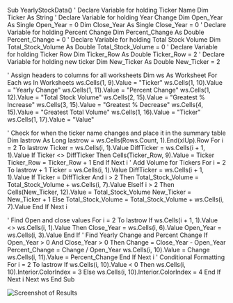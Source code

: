 Sub YearlyStockData()
 ' Declare Variable for holding Ticker Name
    Dim Ticker As String
 ' Declare Variable for holding Year Change
    Dim Open_Year As Single
    Open_Year = 0
    Dim Close_Year As Single
    Close_Year = 0
 ' Declare Variable for holding Percent Change
    Dim Percent_Change As Double
    Percent_Change = 0
 ' Declare Variable for holding Total Stock Volume
    Dim Total_Stock_Volume As Double
    Total_Stock_Volume = 0
 ' Declare Variable for holding Ticker Row
    Dim Ticker_Row As Double
    Ticker_Row = 2
 ' Declare Variable for holding new ticker
    Dim New_Ticker As Double
    New_Ticker = 2
    
    
    
    
 ' Assign headers to columns for all worksheets
    Dim ws As Worksheet
    For Each ws In Worksheets
        ws.Cells(1, 9).Value = "Ticker"
        ws.Cells(1, 10).Value = "Yearly Change"
        ws.Cells(1, 11).Value = "Percent Change"
        ws.Cells(1, 12).Value = "Total Stock Volume"
        ws.Cells(2, 15).Value = "Greatest % Increase"
        ws.Cells(3, 15).Value = "Greatest % Decrease"
        ws.Cells(4, 15).Value = "Greatest Total Volume"
        ws.Cells(1, 16).Value = "Ticker"
        ws.Cells(1, 17).Value = "Value"
        
        
 ' Check for when the ticker name changes and place it in the summary table
    Dim lastrow As Long
    lastrow = ws.Cells(Rows.Count, 1).End(xlUp).Row
    For i = 2 To lastrow
        Ticker = ws.Cells(i, 1).Value
        DiffTicker = ws.Cells(i + 1, 1).Value
        If Ticker <> DiffTicker Then
            Cells(Ticker_Row, 9).Value = Ticker
            Ticker_Row = Ticker_Row + 1
        End If
    Next i
 ' Add Volume for Tickers
    For i = 2 To lastrow + 1
        Ticker = ws.Cells(i, 1).Value
        DiffTicker = ws.Cells(i + 1, 1).Value
        If Ticker = DiffTicker And i > 2 Then
            Total_Stock_Volume = Total_Stock_Volume + ws.Cells(i, 7).Value
        ElseIf i > 2 Then
            Cells(New_Ticker, 12).Value = Total_Stock_Volume
            New_Ticker = New_Ticker + 1
        Else
            Total_Stock_Volume = Total_Stock_Volume + ws.Cells(i, 7).Value
        End If
    Next i
  
  
  ' Find Open and close values
    For i = 2 To lastrow
        If ws.Cells(i + 1, 1).Value <> ws.Cells(i, 1).Value Then
            Close_Year = ws.Cells(i, 6).Value
            Open_Year = ws.Cells(i, 3).Value
        End If
  ' Find  Yearly Change and Percent Change
        If Open_Year > 0 And Close_Year > 0 Then
            Change = Close_Year - Open_Year
            Percent_Change = Change / Open_Year
            ws.Cells(i, 10).Value = Change
            ws.Cells(i, 11).Value = Percent_Change
        End If
    Next i
    ' Conditional Formatting
    For i = 2 To lastrow
        If ws.Cells(i, 10).Value < 0 Then
            ws.Cells(i, 10).Interior.ColorIndex = 3
        Else
            ws.Cells(i, 10).Interior.ColorIndex = 4
        End If
    Next i
 Next ws
End Sub

![Screenshot of Results](https://user-images.githubusercontent.com/118565186/209271200-a48ed058-324a-45ba-995d-dd0461796423.PNG)

